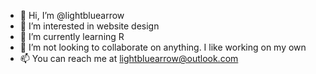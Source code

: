 - 👋 Hi, I’m @lightbluearrow
- 👀 I’m interested in website design
- 🌱 I’m currently learning R
- 💞️ I’m not looking to collaborate on anything. I like working on my own
- 📫 You can reach me at lightbluearrow@outlook.com
